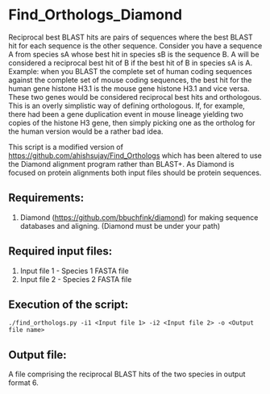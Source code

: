 # Find_Orthologs_Diamond
Reciprocal best BLAST hits are pairs of sequences where the best BLAST hit for each sequence is the other sequence.
Consider you have a sequence A from species sA whose best hit in species sB is the sequence B. A will be considered a reciprocal best hit of B if the best hit of B in species sA is A. <br/>
Example: when you BLAST the complete set of human coding sequences against the complete set of mouse coding sequences, the best hit for the human gene histone H3.1 is the mouse gene histone H3.1 and vice versa. These two genes would be considered reciprocal best hits and orthologous. This is an overly simplistic way of defining orthologous. If, for example, there had been a gene duplication event in mouse lineage yielding two copies of the histone H3 gene, then simply picking one as the ortholog for the human version would be a rather bad idea.

This script is a modified version of https://github.com/ahishsujay/Find_Orthologs which has been altered to use the Diamond alignment program rather than BLAST+. As Diamond is focused on protein alignments both input files should be protein sequences.

## Requirements:
1. Diamond (https://github.com/bbuchfink/diamond) for making sequence databases and aligning. (Diamond must be under your path)

## Required input files:
1. Input file 1 - Species 1 FASTA file
2. Input file 2 - Species 2 FASTA file

## Execution of the script:
`./find_orthologs.py -i1 <Input file 1> -i2 <Input file 2> -o <Output file name>`

## Output file:
A file comprising the reciprocal BLAST hits of the two species in output format 6. 
